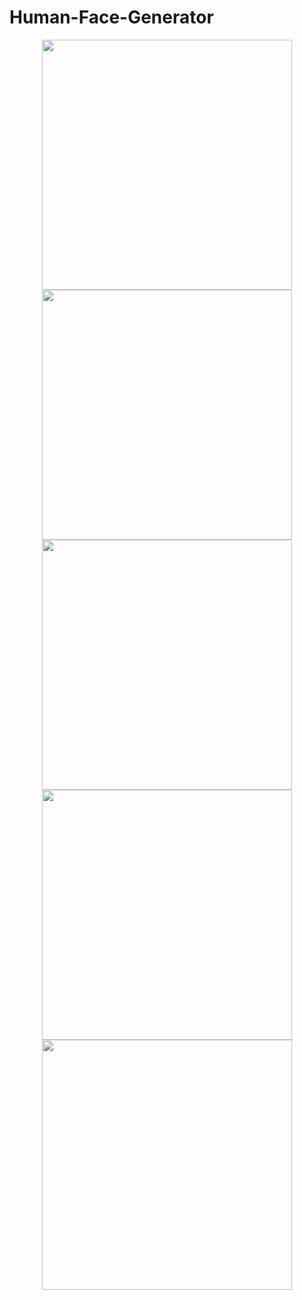 # Human-Face-Generator

<div align="center">
    <img src="images/1.jpg" height="400px">
    <img src="images/2.jpg" height="400px">
    <img src="images/3.jpg" height="400px">
    <img src="images/4.jpg" height="400px">
    <img src="images/5.jpg" height="400px">
 <div>
